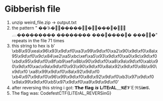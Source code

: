 # Gibberish file

1. unzip weird_file.zip -> output.txt
1. the pattern " ��ꖓ�𣙝𢐝�����⥼肋�𠜝𽕝����𨚝𫐝𬚝𓐝��������� �������� ���𖙝����𳗝� ���𵗝𩝝�"
repeats in the file 71 times
1. this string to hex is 
b' \xb8\x93\xea\x96\x93\x9d\xf0\xa3\x99\x9d\xf0\xa2\x90\x9d\xf0\x8a\x95\x9d\xf0\x9c\x84\xe2\xa5\xbc\xef\xa5\x93\x9d\xf0\xa0\x9c\x9d\xf0\xbd\x95\x9d\xf0\x8f\xb9\xef\x8b\x90\x9d\xf0\xa8\x9a\x9d\xf0\xab\x90\x9d\xf0\xac\x9a\x9d\xf0\x93\x90\x9d\xf0\x8a\x92\x9d\xf0\x8b\x90\x9d\xf0 \xa8\x99\x9d\xf0\x8a\x92\x9d\xf0 \xb4\x97\x9d\xf0\x96\x99\x9d\xf0\x8d\x92\x9d\xf0\xb3\x97\x9d\xf0 \x9a\x99\x9d\xf0\xb5\x97\x9d\xf0\xa9\x9d\x9d\xf0'
1. after reversing this string i got: 𝝩𝗵𝙚 𝗳𝒍𝙖𝗴 𝒊𝙨 𝐋𝒊𝐓𝚬𝐫𝚨𝐋﹏𝕽𝜠𝓥Ｅℜ𝕊𝐢𝙣𝓖ꓸ
1. The flag was: CodefestCTF{LiTErAL_REVERSinG}